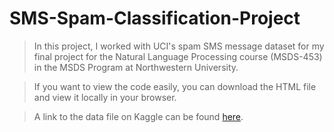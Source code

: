 # SMS-Spam-Classification-Project
> In this project, I worked with UCI's spam SMS message dataset for my final project for the Natural Language Processing course (MSDS-453) in the MSDS Program at Northwestern University.

> If you want to view the code easily, you can download the HTML file and view it locally in your browser.

> A link to the data file on Kaggle can be found [here](https://www.kaggle.com/uciml/sms-spam-collection-dataset).